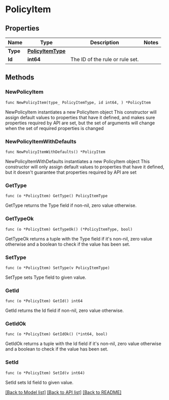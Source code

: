 # PolicyItem

## Properties

Name | Type | Description | Notes
------------ | ------------- | ------------- | -------------
**Type** | [**PolicyItemType**](PolicyItemType.md) |  | 
**Id** | **int64** | The ID of the rule or rule set. | 

## Methods

### NewPolicyItem

`func NewPolicyItem(type_ PolicyItemType, id int64, ) *PolicyItem`

NewPolicyItem instantiates a new PolicyItem object
This constructor will assign default values to properties that have it defined,
and makes sure properties required by API are set, but the set of arguments
will change when the set of required properties is changed

### NewPolicyItemWithDefaults

`func NewPolicyItemWithDefaults() *PolicyItem`

NewPolicyItemWithDefaults instantiates a new PolicyItem object
This constructor will only assign default values to properties that have it defined,
but it doesn't guarantee that properties required by API are set

### GetType

`func (o *PolicyItem) GetType() PolicyItemType`

GetType returns the Type field if non-nil, zero value otherwise.

### GetTypeOk

`func (o *PolicyItem) GetTypeOk() (*PolicyItemType, bool)`

GetTypeOk returns a tuple with the Type field if it's non-nil, zero value otherwise
and a boolean to check if the value has been set.

### SetType

`func (o *PolicyItem) SetType(v PolicyItemType)`

SetType sets Type field to given value.


### GetId

`func (o *PolicyItem) GetId() int64`

GetId returns the Id field if non-nil, zero value otherwise.

### GetIdOk

`func (o *PolicyItem) GetIdOk() (*int64, bool)`

GetIdOk returns a tuple with the Id field if it's non-nil, zero value otherwise
and a boolean to check if the value has been set.

### SetId

`func (o *PolicyItem) SetId(v int64)`

SetId sets Id field to given value.



[[Back to Model list]](../README.md#documentation-for-models) [[Back to API list]](../README.md#documentation-for-api-endpoints) [[Back to README]](../README.md)


